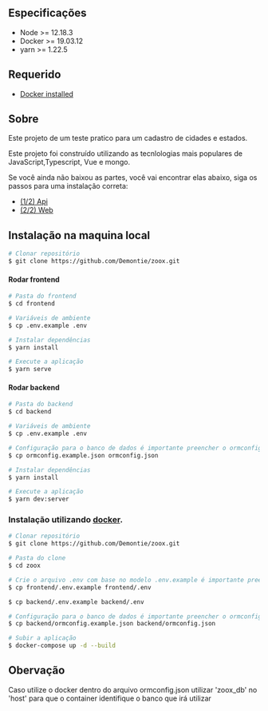 ## Especificações
- Node >= 12.18.3
- Docker >= 19.03.12
- yarn >= 1.22.5

## Requerido
* [Docker installed](https://www.docker.com/)


## Sobre
Este projeto de um teste pratico para um cadastro de cidades e estados.

Este projeto foi construído utilizando as tecnlologias mais populares de JavaScript,Typescript, Vue e mongo.

Se você ainda não baixou as partes, você vai encontrar elas abaixo, siga os passos para uma instalação correta:
- [(1/2) Api](https://github.com/Demontie/zoox/tree/main/backend)
- [(2/2) Web](https://github.com/Demontie/zoox/tree/main/frontend)



## Instalação na maquina local


```bash
# Clonar repositório
$ git clone https://github.com/Demontie/zoox.git
```

#### Rodar frontend

```bash
# Pasta do frontend
$ cd frontend

# Variáveis de ambiente
$ cp .env.example .env

# Instalar dependências
$ yarn install

# Execute a aplicação
$ yarn serve
```

#### Rodar backend

```bash
# Pasta do backend
$ cd backend

# Variáveis de ambiente
$ cp .env.example .env

# Configuração para o banco de dados é importante preencher o ormconfig.json corretamente para conexão com o banco
$ cp ormconfig.example.json ormconfig.json

# Instalar dependências
$ yarn install

# Execute a aplicação
$ yarn dev:server
```


### Instalação utilizando [docker](https://www.docker.com/).


```bash
# Clonar repositório
$ git clone https://github.com/Demontie/zoox.git

# Pasta do clone
$ cd zoox

# Crie o arquivo .env com base no modelo .env.example é importante preencher o .env corretamente.
$ cp frontend/.env.example frontend/.env

$ cp backend/.env.example backend/.env

# Configuração para o banco de dados é importante preencher o ormconfig.json corretamente para conexão com o banco
$ cp backend/ormconfig.example.json backend/ormconfig.json

# Subir a aplicação
$ docker-compose up -d --build
```

## Obervação

Caso utilize o docker dentro do arquivo ormconfig.json utilizar 'zoox_db' no 'host' para que o container identifique o banco que irá utilizar